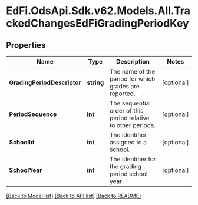 # EdFi.OdsApi.Sdk.v62.Models.All.TrackedChangesEdFiGradingPeriodKey

## Properties

Name | Type | Description | Notes
------------ | ------------- | ------------- | -------------
**GradingPeriodDescriptor** | **string** | The name of the period for which grades are reported. | [optional] 
**PeriodSequence** | **int** | The sequential order of this period relative to other periods. | [optional] 
**SchoolId** | **int** | The identifier assigned to a school. | [optional] 
**SchoolYear** | **int** | The identifier for the grading period school year. | [optional] 

[[Back to Model list]](../README.md#documentation-for-models) [[Back to API list]](../README.md#documentation-for-api-endpoints) [[Back to README]](../README.md)


